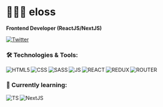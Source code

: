 # 👨🏻‍💻 eloss

**Frontend Developer (ReactJS/NextJS)**
<div align="left">
  <a href="https://twitter.com/eloss_code" target="_blank"><img src="https://img.shields.io/twitter/follow/vanzasetia?logo=twitter&style=for-the-badge" alt="Twitter" /></a> 
</div>

### 🛠 Technologies & Tools:

<img align="left" alt="HTML5" src="https://img.shields.io/badge/html5-%23E34F26.svg?style=for-the-badge&logo=html5&logoColor=white" />
<img align="left" alt="CSS" src="https://img.shields.io/badge/css3-%231572B6.svg?style=for-the-badge&logo=css3&logoColor=white" />
<img align="left" alt="SASS" src="https://img.shields.io/badge/SASS-hotpink.svg?style=for-the-badge&logo=SASS&logoColor=white" />
<img align="left" alt="JS" src="https://img.shields.io/badge/javascript-%23323330.svg?style=for-the-badge&logo=javascript&logoColor=%23F7DF1E" />
<img align="left" alt="REACT" src="https://img.shields.io/badge/react-%2320232a.svg?style=for-the-badge&logo=react&logoColor=%2361DAFB" />
<img align="left" alt="REDUX" src="https://img.shields.io/badge/redux-%23593d88.svg?style=for-the-badge&logo=redux&logoColor=white" />
<img align="left" alt="ROUTER" src="https://img.shields.io/badge/React_Router-CA4245?style=for-the-badge&logo=react-router&logoColor=white" />
<br />

### 🚀 Currently learning:

<img align="left" alt="TS" src="https://img.shields.io/badge/typescript-%23007ACC.svg?style=for-the-badge&logo=typescript&logoColor=white" />
<img align="left" alt="NextJS" src="https://img.shields.io/badge/next-%23007ACC.svg?style=for-the-badge&logo=next&logoColor=white" />


